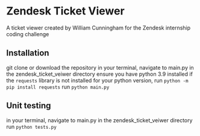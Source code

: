 # Zendesk Ticket Viewer
A ticket viewer created by William Cunningham for the Zendesk internship coding challenge

## Installation
git clone or download the repository
in your terminal, navigate to main.py in the zendesk_ticket_veiwer directory
ensure you have python 3.9 installed
if the `requests` library is not installed for your python version, run `python -m pip install requests`
run `python main.py`

## Unit testing
in your terminal, navigate to main.py in the zendesk_ticket_veiwer directory
run `python tests.py`
